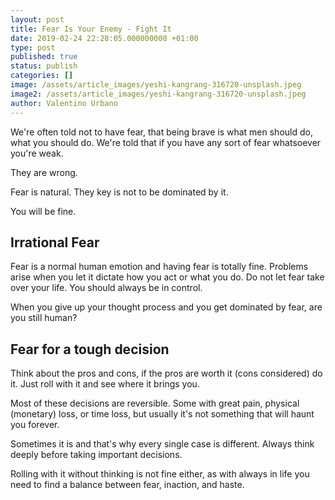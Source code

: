 ```yaml
---
layout: post
title: Fear Is Your Enemy - Fight It
date: 2019-02-24 22:28:05.000000000 +01:00
type: post
published: true
status: publish
categories: []
image: /assets/article_images/yeshi-kangrang-316720-unsplash.jpeg
image2: /assets/article_images/yeshi-kangrang-316720-unsplash.jpeg
author: Valentino Urbano
---
```


We're often told not to have fear, that being brave is what men should do, what you should do. We're told that if you have any sort of fear whatsoever you're weak.

They are wrong.

Fear is natural. They key is not to be dominated by it.

You will be fine.

## Irrational Fear

Fear is a normal human emotion and having fear is totally fine. Problems arise when you let it dictate how you act or what you do. Do not let fear take over your life. You should always be in control.

When you give up your thought process and you get dominated by fear, are you still human?

## Fear for a tough decision

Think about the pros and cons, if the pros are worth it (cons considered) do it. Just roll with it and see where it brings you.

Most of these decisions are reversible. Some with great pain, physical (monetary) loss, or time loss, but usually it's not something that will haunt you forever.

Sometimes it is and that's why every single case is different. Always think deeply before taking important decisions.

Rolling with it without thinking is not fine either, as with always in life you need to find a balance between fear, inaction, and haste.
